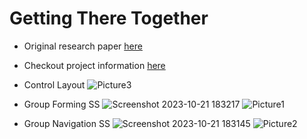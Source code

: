 # Getting There Together

- Original research paper [here](https://github.com/kingdomax/getting-there-together/blob/master/getting-there-together.pdf)
- Checkout project information [here](https://github.com/kingdomax/getting-there-together/blob/master/getting-there-together.pptx)

- Control Layout
![Picture3](https://github.com/user-attachments/assets/5a0b82c3-f1f1-4a1b-9fcb-0c1dd0ab9642)

- Group Forming SS
![Screenshot 2023-10-21 183217](https://github.com/kingdomax/getting-there-together/assets/6430428/11441f24-5220-40e3-ad0e-d4eeb3dfdb96)
![Picture1](https://github.com/user-attachments/assets/d96c1908-e8dd-468a-b09c-7b1071e8ad10)

- Group Navigation SS
![Screenshot 2023-10-21 183145](https://github.com/kingdomax/getting-there-together/assets/6430428/b5fe8ede-6fa2-4bdd-979b-11c9a8ec1fd6)
![Picture2](https://github.com/user-attachments/assets/778fc51b-c973-435a-8dd3-4aa67d9b7d6b)
